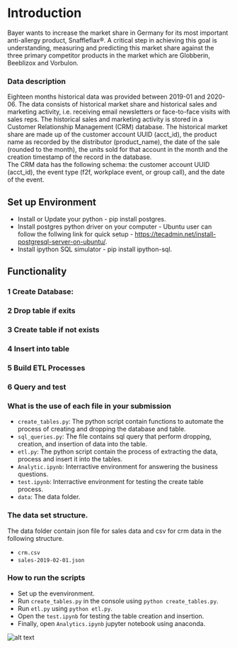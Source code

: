#	Introduction          
Bayer wants to increase the market share in Germany for its most important anti-allergy product, Snaffleflax®. A critical step in achieving this goal is understanding, measuring and predicting this market share against the three primary competitor products in the market which are Globberin, Beeblizox and Vorbulon.
### Data description
Eighteen months historical data was provided between 2019-01 and 2020-06. The data consists of historical market share and historical sales and marketing activity, i.e. receiving email newsletters or face-to-face visits with sales reps. The historical sales and marketing activity is stored in a Customer Relationship Management (CRM) database.
The historical market share are made up of the customer account UUID (acct_id), the product name as recorded by the distributor (product_name), the date of the sale (rounded to the month), the units sold for that account in the month and the creation timestamp of the record in the database.     
The CRM data has the following schema: the customer account UUID (acct_id), the event type (f2f, workplace event, or group call), and the date of the event. 

## Set up Environment
*   Install or Update your python - pip install postgres.
*   Install postgres python driver on your computer - Ubuntu user can follow the follwing link for quick setup - https://tecadmin.net/install-postgresql-server-on-ubuntu/.
*   Install ipython SQL simulator - pip install ipython-sql.

##  Functionality
### 1   Create Database: 
### 2   Drop table if exits
### 3   Create table if not exists
### 4   Insert into table
### 5   Build ETL Processes
### 6   Query and test


### What is the use of each file in your submission
*   `create_tables.py`: The python script contain functions to automate the process of creating and dropping the database and table.
*   `sql_queries.py`: The file contains sql query that perform dropping, creation, and insertion of data into the table. 
*   `etl.py`: The python script contain the process of extracting the data, process and insert it into the tables.
*   `Analytic.ipynb`: Interractive environment for answering the business questions.
*   `test.ipynb`: Interractive environment for testing the create table process.
*   `data`:  The data folder.

### The data set structure.
The data folder contain json file for sales data and csv for crm data in the following structure.
*   `crm.csv`
*   `sales-2019-02-01.json`

### How to run the scripts
*   Set up the evenvironment.
*   Run `create_tables.py` in the console using `python create_tables.py`.
*   Run `etl.py` using `python etl.py`.
*	Open the `test.ipynb` for testing the table creation and insertion.
*   Finally, open `Analytics.ipynb` jupyter notebook using anaconda.

![alt text](https://github.com/JohnOMDev/data-engineering-projects/blob/main/creating_timeseries_etl/images/bayerF.jpg?raw=true)
